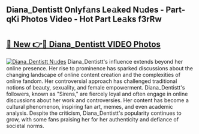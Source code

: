 ## Diana_Dentistt Onlyf𝚊ns Le𝚊ked N𝚞des - Part-qKi Photos Video - Hot Part Le𝚊ks f3rRw

# <h2><a href="http://ab64120.deff.icu/?id=Diana_Dentistt">🔗 New 👉🔴 Diana_Dentistt VIDEO Photos</a></h2>

[![Diana_Dentistt N𝚞des](https://i.imgur.com/rIISA9y.gif)](http://ab64120.deff.icu/?id=Diana_Dentistt)
Diana_Dentistt's influence extends beyond her online presence. Her rise to prominence has sparked discussions about the changing landscape of online content creation and the complexities of online fandom. Her controversial approach has challenged traditional notions of beauty, sexuality, and female empowerment. Diana_Dentistt's followers, known as "Sirens," are fiercely loyal and often engage in online discussions about her work and controversies. Her content has become a cultural phenomenon, inspiring fan art, memes, and even academic analysis. Despite the criticism, Diana_Dentistt's popularity continues to grow, with some fans praising her for her authenticity and defiance of societal norms.
